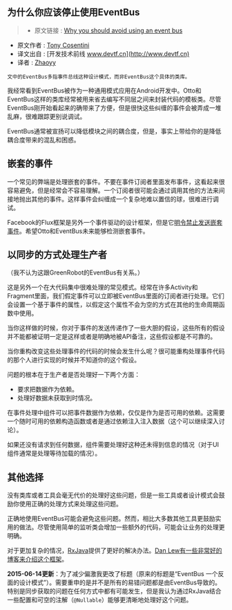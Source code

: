 为什么你应该停止使用EventBus
---

> * 原文链接 : [Why you should avoid using an event bus](http://endlesswhileloop.com/blog/2015/06/11/stop-using-event-buses/)
* 原文作者 : [Tony Cosentini](http://endlesswhileloop.com/)
* 译文出自 :  [开发技术前线 www.devtf.cn](http://www.devtf.cn)
* 译者 : [Zhaoyy](https://github.com/Zhaoyy) 


``文中的EventBus多指事件总线这种设计模式，而非EventBus这个具体的类库。``

我经常看到EventBus被作为一种通用模式应用在Android开发中。Otto和EventBus这样的类库经常被用来省去编写不同层之间来封装代码的模板类。尽管EventBus刚开始看起来的确带来了方便，但是很快这些纠缠的事件会被弄成一堆乱麻，很难跟踪更别说调试。

EventBus通常被宣扬可以降低模块之间的耦合度，但是，事实上带给你的是降低耦合度带来的混乱和困惑。

## 嵌套的事件

一个常见的弊端是处理嵌套的事件。不要在事件订阅者里面发布事件，这看起来很容易避免，但是经常会不容易理解。一个订阅者很可能会通过调用其他的方法来间接地抛出其他的事件。这样事件会纠缠成一个复杂地难以置信的球，很难进行调试。

Facebook的Flux框架是另外一个事件驱动的设计框架，但是它[明令禁止发送嵌套事件](https://github.com/facebook/flux/blob/ac1e4970c2a85d5030b65696461c271ba981a2a6/src/Dispatcher.js#L184)。希望Otto和EventBus未来能够检测嵌套事件。

## 以同步的方式处理生产者

（我不认为这跟GreenRobot的EventBus有关系。）

这是另外一个在大代码集中很难处理的常见模式。经常在许多Activity和Fragment里面，我们假定事件可以立即被EventBus里面的订阅者进行处理。它们会设置一个基于事件的属性，以假定这个属性不会为空的方式在其他的生命周期函数中使用。

当你这样做的时候，你对于事件的发送传递作了一些大胆的假设，这些所有的假设并不能都被证明一定是这样或者是明确地被API备注，这些假设都是不可靠的。

当你重构改变这些处理事件的代码的时候会发生什么呢？很可能重构处理事件代码的那个人进行实现的时候并不知道你的这个假设。

问题的根本在于生产者是否处理好一下两个方面：

- 要求把数据作为依赖。
- 处理好数据未获取到时情况。

在事件处理中组件可以把事件数据作为依赖，仅仅是作为是否可用的依赖。这需要一个随时可用的依赖构造函数或者是通过依赖注入注入数据（这个可以继续深入讨论）。

如果还没有请求到任何数据，组件需要处理好这种还未得到信息的情况（对于UI组件通常是处理等待加载的情况）。

## 其他选择

没有类库或者工具会毫无代价的处理好这些问题，但是一些工具或者设计模式会鼓励你使用正确的处理方式来处理这些问题。

正确地使用EventBus可能会避免这些问题。然而，相比大多数其他工具更鼓励实用的做法。尽管使用简单的监听类会增加一些额外的代码，可能会让业务的处理更明确。

对于更加复杂的情况，[RxJava](http://reactivex.io/)提供了更好的解决办法。[Dan Lew有一些非常好的博客来介绍这个框架](http://blog.danlew.net/2014/09/15/grokking-rxjava-part-1/)。

**2015-06-14更新**：为了减少偏激我更改了标题（原来的标题是“EventBus 一个反面的设计模式”）。需要重申的是并不是所有的易错问题都是由EventBus导致的。特别是同步获取的问题在任何方式中都有可能发生，但是我认为通过RxJava结合一些配置和可空的注解（``@Nullable``）能够更清晰地处理好这个问题。


